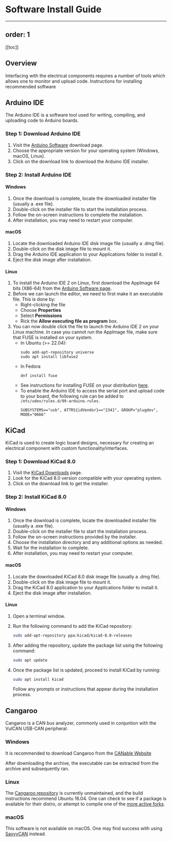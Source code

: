 # Software Install Guide
---
order: 1
---

[comment]: <> (Include guide for Arduino libraries)

[[toc]]

## Overview

Interfacing with the electrical components requires a number of tools which allows one to monitor and upload code. Instructions for installing recommended software

## Arduino IDE

The Arduino IDE is a software tool used for writing, compiling, and uploading code to Arduino boards.

### Step 1: Download Arduino IDE

1. Visit the [Arduino Software](https://www.arduino.cc/en/software) download page.
2. Choose the appropriate version for your operating system (Windows, macOS, Linux).
3. Click on the download link to download the Arduino IDE installer.

### Step 2: Install Arduino IDE

#### Windows

1. Once the download is complete, locate the downloaded installer file (usually a .exe file).
2. Double-click on the installer file to start the installation process.
3. Follow the on-screen instructions to complete the installation.
4. After installation, you may need to restart your computer.

#### macOS

1. Locate the downloaded Arduino IDE disk image file (usually a .dmg file).
2. Double-click on the disk image file to mount it.
3. Drag the Arduino IDE application to your Applications folder to install it.
4. Eject the disk image after installation.

#### Linux

1. To install the Arduino IDE 2 on Linux, first download the AppImage 64 bits (X86-64) from the [Arduino Software page](https://www.arduino.cc/en/software).
2. Before we can launch the editor, we need to first make it an executable file. This is done by: 
    + Right-clicking the file 
    + Choose **Properties** 
    + Select **Permissions**
    + Rick the **Allow executing file as program** box.
3. You can now double click the file to launch the Arduino IDE 2 on your Linux machine. In case you cannot run the AppImage file, make sure that FUSE is installed on your system.
    + In Ubuntu (>= 22.04):
        ```
        sudo add-apt-repository universe
        sudo apt install libfuse2
        ```
    + In Fedora
        ```
        dnf install fuse
        ```
    + See instructions for installing FUSE on your distribution [here](https://github.com/AppImage/AppImageKit/wiki/FUSE).
    + To enable the Arduino IDE to access the serial port and upload code to your board, the following rule can be added to ``` /etc/udev/rules.d/99-arduino.rules.```
        ```
        SUBSYSTEMS=="usb", ATTRS{idVendor}=="2341", GROUP="plugdev", MODE="0666"
        ```

## KiCad

KiCad is used to create logic board designs, necessary for creating an electrical component with custom functionality/interfaces. 

### Step 1: Download KiCad 8.0

1. Visit the [KiCad Downloads](https://www.kicad.org/download/) page.
2. Look for the KiCad 8.0 version compatible with your operating system.
3. Click on the download link to get the installer.

### Step 2: Install KiCad 8.0

#### Windows

1. Once the download is complete, locate the downloaded installer file (usually a .exe file).
2. Double-click on the installer file to start the installation process.
3. Follow the on-screen instructions provided by the installer.
4. Choose the installation directory and any additional options as needed.
5. Wait for the installation to complete.
6. After installation, you may need to restart your computer.

#### macOS

1. Locate the downloaded KiCad 8.0 disk image file (usually a .dmg file).
2. Double-click on the disk image file to mount it.
3. Drag the KiCad 8.0 application to your Applications folder to install it.
4. Eject the disk image after installation.

#### Linux

1. Open a terminal window.
2. Run the following command to add the KiCad repository:

    ```sh
    sudo add-apt-repository ppa:kicad/kicad-8.0-releases
    ```
3. After adding the repository, update the package list using the following command:
    ```sh
    sudo apt update
    ```
4. Once the package list is updated, proceed to install KiCad by running:
    ```sh
    sudo apt install kicad
    ```
    Follow any prompts or instructions that appear during the installation process.

## Cangaroo

Cangaroo is a CAN bus analyzer, commonly used in conjuntion with the VulCAN USB-CAN peripheral.

### Windows
It is recommended to download Cangaroo from the [CANable Website](https://canable.io/utilities/cangaroo-win32-ccdcb64.zip)

After downloading the archive, the executable can be extracted from the archive and subsequently ran.

### Linux
The [Cangaroo repository](https://github.com/HubertD/cangaroo) is currently unmaintained, and the build instructions recommend Ubuntu 16.04. One can check to see if a package is available for their distro, or attempt to compile one of the [more active forks](https://github.com/HubertD/cangaroo/forks).

### macOS
This software is not available on macOS. One may find success with using [SavvyCAN](https://github.com/collin80/SavvyCAN/releases) instead.

